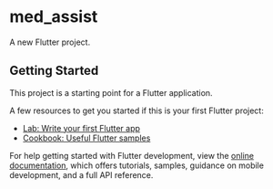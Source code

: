  # med_assist 

A new Flutter project. 
 
## Getting Started
 
This project is a starting point for a Flutter application.
 
A few resources to get you started if this is your first Flutter project:  
  
- [Lab: Write your first Flutter app](https://docs.flutter.dev/get-started/codelab)    
- [Cookbook: Useful Flutter samples](https://docs.flutter.dev/cookbook) 
 
For help getting started with Flutter development, view the
[online documentation](https://docs.flutter.dev/), which offers tutorials,
samples, guidance on mobile development, and a full API reference.
